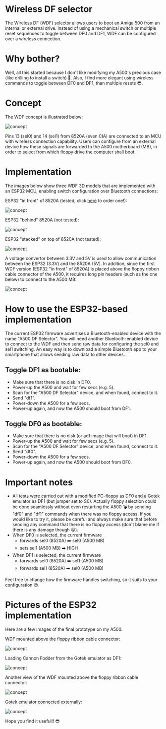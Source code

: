 # Wireless DF selector
 The Wireless DF (WDF) selector allows users to boot an Amiga 500 from an internal or external drive. Instead of using a mechanical switch or multiple reset sequences to toggle between DF0 and DF1, WDF can be configured over a wireless connection. 
 
# Why bother?
Well, all this started because I don't like modifying my A500's precious case (like drilling to install a switch) 🙂. Also, I find more elegant using wireless commands to toggle between DF0 and DF1, than multiple resets 😎.
 
# Concept
The WDF concept is illustrated below: 

![concept](/images/concept.png)

Pins 13 (sel0) and 14 (sel1) from 8520A (even CIA) are connected to an MCU with wireless connection capability. Users can configure from an external device how these signals are forwarded to the A500 motherboard (MB), in order to select from which floppy drive the computer shall boot. 

# Implementation
The images below show three WDF 3D models that are implemented with an ESP32 MCU, enabling switch configuration over Bluetooth connections:

ESP32 "in front" of 8520A (tested, click [here](https://www.pcbway.com/project/shareproject/Amiga_500_Wireless_DF_selector.html) to order one!):

![concept](/images/df_selector_3d_model.png)

ESP32 "behind" 8520A (not tested):

![concept](/images/df_selector_inverted_3d_model.png)

ESP32 "stacked" on top of 8520A (not tested):

![concept](/images/df_selector_stacked_3d_model.png)

A voltage convertor between 3.3V and 5V is used to allow communication between the ESP32 (3.3V) and the 8520A (5V). In addition, since the first WDF version (ESP32 "in front" of 8520A) is placed above the floppy ribbon cable connector of the A500, it requires long pin headers (such as the one below) to connect to the A500 MB:

![concept](/images/long_pin_headers.jpg)

# How to use the ESP32-based implementation
The current ESP32 firmware advertises a Bluetooth-enabled device with the name "A500 DF Selector". You will need another Bluetooth-enabled device to connect to the WDF and then send raw data for configuring the sel0 and sel1 switching. An easy way is to download a simple Bluetooth app to your smartphone that allows sending raw data to other devices. 

## Toggle DF1 as bootable:

* Make sure that there is no disk in DF0.
* Power-up the A500 and wait for few secs (e.g. 5).
* Scan for the "A500 DF Selector" device, and when found, connect to it.
* Send "df1".
* Power-down the A500 for a few secs.
* Power-up again, and now the A500 should boot from DF1.

## Toggle DF0 as bootable:

* Make sure that there is no disk (or adf image that will boot) in DF1.
* Power-up the A500 and wait for few secs (e.g. 5).
* Scan for the "A500 DF Selector" device, and when found, connect to it.
* Send "df0".
* Power-down the A500 for a few secs.
* Power-up again, and now the A500 should boot from DF0.

# Important notes
- All tests were carried out with a modified PC-floppy as DF0 and a Gotek emulator as DF1 (but jumper set to S0). Actually floppy selection could be done seamlessly without even restarting the A500 💣 by sending "df0" and "df1" commands when there was no floppy access. If you would like to try it, please be careful and always make sure that before sending any command that there is no floppy access (don't blame me if there is any damage though 😛). 
- When DF0 is selected, the current firmware  
  - forwards sel0 (8520A) ➡️ sel0 (A500 MB)
  - sets sel1 (A500 MB) ➡️ HIGH
- When DF1 is selected, the current firmware  
  - forwards sel0 (8520A) ➡️ sel1 (A500 MB)
  - forwards sel1 (8520A) ➡️ sel0 (A500 MB)

Feel free to change how the firmware handles switching, so it suits to your configuration 😉.

# Pictures of the ESP32 implementation
Here are a few images of the final prototype on my A500.

WDF mounted above the floppy ribbon cable connector:

![concept](/images/image1.jpg)

Loading Cannon Fodder from the Gotek emulator as DF1:

![concept](/images/image2.jpg)

Another view of the WDF mounted above the floppy ribbon cable connector:

![concept](/images/image3.jpg)

Gotek emulator connected externally:

![concept](/images/image4.jpg)


Hope you find it useful!! 😎
